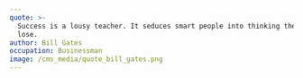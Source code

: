 ```yaml
---
quote: >-
  Success is a lousy teacher. It seduces smart people into thinking they can't
  lose.
author: Bill Gates
occupation: Businessman
image: /cms_media/quote_bill_gates.png
---
```

